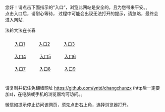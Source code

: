 您好！请点击下面指示的“入口”，浏览此网站是安全的，且为您带来平安。。 <br/>
点击入口后，请耐心等待， 过程中可能会出现无法打开的提示，请忽略，最终会进入网站. </br>

法轮大法在长春<br/>
<div style="padding:10px"><a style="margin:20px" target="_blank" href="https://dpjr9223up1bv.cloudfront.net/2Qpsp?fogafvv" id="ccLink1" rel="nofollow">入口1</a> <a target="_blank" style="margin:20px" href="https://d2j6l5td29nohq.cloudfront.net/2Qpsp?zcwkaa" id="ccLink2" rel="nofollow">入口2</a> <a style="margin:20px" target="_blank" href="https://d11u9np3kd2wwf.cloudfront.net/2Qpsp?hokcqsd" id="ccLink3" rel="nofollow">入口3</a></div>

<div style="padding:10px" ><a style="margin:20px" target="_blank" href="https://dpjr9223up1bv.cloudfront.net/2Qpsp?fogafvv" id="ccLink4" rel="nofollow">入口4</a> <a style="margin:20px" href="https://d2j6l5td29nohq.cloudfront.net/2Qpsp?zcwkaa" target="_blank" id="ccLink5" rel="nofollow">入口5</a> <a style="margin:20px" href="https://d11u9np3kd2wwf.cloudfront.net/2Qpsp?hokcqsd" target="_blank" id="ccLink6" rel="nofollow">入口6</a></div>

<div style="padding:10px"><a style="margin:20px" target="_blank" href="https://dpjr9223up1bv.cloudfront.net/2Qpsp?fogafvv" id="ccLink7" rel="nofollow">入口7</a> <a style="margin:20px" href="https://d2j6l5td29nohq.cloudfront.net/2Qpsp?zcwkaa" target="_blank" id="ccLink8" rel="nofollow">入口8</a> <a style="margin:20px" target="_blank" href="https://d11u9np3kd2wwf.cloudfront.net/2Qpsp?hokcqsd" id="ccLink9" rel="nofollow">入口9</a></div>

<br/>



请复制并记住免翻墙网址 https://github.com/yntd/changchunzx (http后一定要加s)，在电脑或手机的浏览器均可访问。。<br/>

微信如提示停止访问该网页，须先点击右上角，选择浏览器打开。
